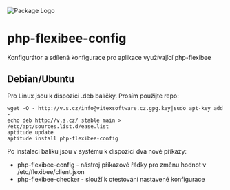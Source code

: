 ![Package Logo](https://raw.githubusercontent.com/VitexSoftware/php-flexibee-config/master/package_logo.png "Project Logo")

php-flexibee-config
===================

Konfigurátor a sdílená konfigurace pro aplikace využívající php-flexibee


Debian/Ubuntu
-------------

Pro Linux jsou k dispozici .deb balíčky. Prosím použijte repo:

    wget -O - http://v.s.cz/info@vitexsoftware.cz.gpg.key|sudo apt-key add -
    echo deb http://v.s.cz/ stable main > /etc/apt/sources.list.d/ease.list
    aptitude update
    aptitude install php-flexibee-config

Po instalaci balíku jsou v systému k dispozici dva nové příkazy:

  * php-flexibee-config  - nástroj příkazové řádky pro změnu hodnot v /etc/flexibee/client.json
  * php-flexibee-checker - slouží k otestování nastavené konfigurace

